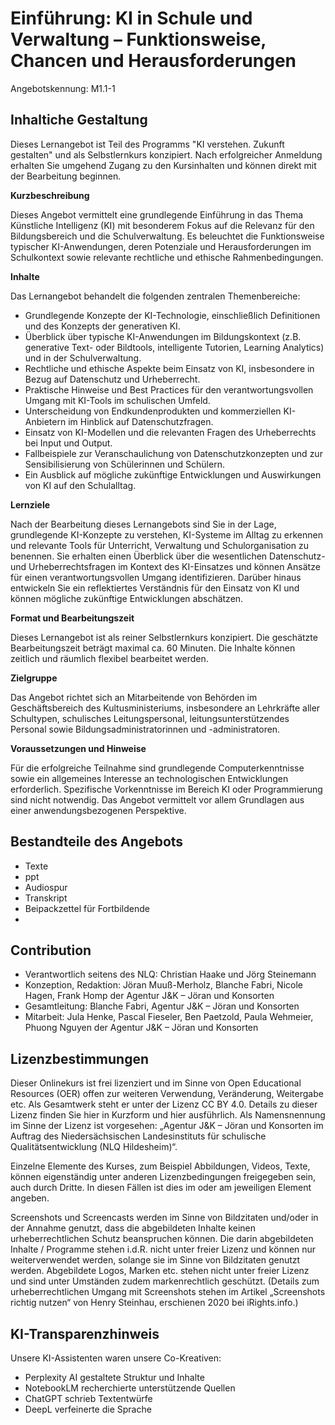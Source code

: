 # Einführung: KI in Schule und Verwaltung – Funktionsweise, Chancen und Herausforderungen
Angebotskennung: M1.1-1

## Inhaltiche Gestaltung

Dieses Lernangebot ist Teil des Programms "KI verstehen. Zukunft gestalten" und als Selbstlernkurs konzipiert. Nach erfolgreicher Anmeldung erhalten Sie umgehend Zugang zu den Kursinhalten und können direkt mit der Bearbeitung beginnen.

**Kurzbeschreibung**

Dieses Angebot vermittelt eine grundlegende Einführung in das Thema Künstliche Intelligenz (KI) mit besonderem Fokus auf die Relevanz für den Bildungsbereich und die Schulverwaltung. Es beleuchtet die Funktionsweise typischer KI-Anwendungen, deren Potenziale und Herausforderungen im Schulkontext sowie relevante rechtliche und ethische Rahmenbedingungen.

**Inhalte**

Das Lernangebot behandelt die folgenden zentralen Themenbereiche:

* Grundlegende Konzepte der KI-Technologie, einschließlich Definitionen und des Konzepts der generativen KI.
* Überblick über typische KI-Anwendungen im Bildungskontext (z.B. generative Text- oder Bildtools, intelligente Tutorien, Learning Analytics) und in der Schulverwaltung.
* Rechtliche und ethische Aspekte beim Einsatz von KI, insbesondere in Bezug auf Datenschutz und Urheberrecht.
* Praktische Hinweise und Best Practices für den verantwortungsvollen Umgang mit KI-Tools im schulischen Umfeld.
* Unterscheidung von Endkundenprodukten und kommerziellen KI-Anbietern im Hinblick auf Datenschutzfragen.
* Einsatz von KI-Modellen und die relevanten Fragen des Urheberrechts bei Input und Output.
* Fallbeispiele zur Veranschaulichung von Datenschutzkonzepten und zur Sensibilisierung von Schülerinnen und Schülern.
* Ein Ausblick auf mögliche zukünftige Entwicklungen und Auswirkungen von KI auf den Schulalltag.

**Lernziele**

Nach der Bearbeitung dieses Lernangebots sind Sie in der Lage, grundlegende KI-Konzepte zu verstehen, KI-Systeme im Alltag zu erkennen und relevante Tools für Unterricht, Verwaltung und Schulorganisation zu benennen. Sie erhalten einen Überblick über die wesentlichen Datenschutz- und Urheberrechtsfragen im Kontext des KI-Einsatzes und können Ansätze für einen verantwortungsvollen Umgang identifizieren. Darüber hinaus entwickeln Sie ein reflektiertes Verständnis für den Einsatz von KI und können mögliche zukünftige Entwicklungen abschätzen.

**Format und Bearbeitungszeit**

Dieses Lernangebot ist als reiner Selbstlernkurs konzipiert. Die geschätzte Bearbeitungszeit beträgt maximal ca. 60 Minuten. Die Inhalte können zeitlich und räumlich flexibel bearbeitet werden.

**Zielgruppe**

Das Angebot richtet sich an Mitarbeitende von Behörden im Geschäftsbereich des Kultusministeriums, insbesondere an Lehrkräfte aller Schultypen, schulisches Leitungspersonal, leitungsunterstützendes Personal sowie Bildungsadministratorinnen und -administratoren.

**Voraussetzungen und Hinweise**

Für die erfolgreiche Teilnahme sind grundlegende Computerkenntnisse sowie ein allgemeines Interesse an technologischen Entwicklungen erforderlich. Spezifische Vorkenntnisse im Bereich KI oder Programmierung sind nicht notwendig. Das Angebot vermittelt vor allem Grundlagen aus einer anwendungsbezogenen Perspektive.


## Bestandteile des Angebots

- Texte
- ppt
- Audiospur
- Transkript
- Beipackzettel für Fortbildende
- 


## Contribution

- Verantwortlich seitens des NLQ: Christian Haake und Jörg Steinemann 
- Konzeption, Redaktion: Jöran Muuß-Merholz, Blanche Fabri, Nicole Hagen, Frank Homp der Agentur J&K – Jöran und Konsorten
- Gesamtleitung: Blanche Fabri, Agentur J&K – Jöran und Konsorten
- Mitarbeit: Jula Henke, Pascal Fieseler, Ben Paetzold, Paula Wehmeier, Phuong Nguyen der Agentur J&K – Jöran und Konsorten

## Lizenzbestimmungen

Dieser Onlinekurs ist frei lizenziert und im Sinne von Open Educational Resources (OER) offen zur weiteren Verwendung, Veränderung, Weitergabe etc. Als Gesamtwerk steht er unter der Lizenz CC BY 4.0. Details zu dieser Lizenz finden Sie hier in Kurzform und hier ausführlich. Als Namensnennung im Sinne der Lizenz ist vorgesehen: „Agentur J&K – Jöran und Konsorten im Auftrag des Niedersächsischen Landesinstituts für schulische Qualitätsentwicklung (NLQ Hildesheim)“.

Einzelne Elemente des Kurses, zum Beispiel Abbildungen, Videos, Texte, können eigenständig unter anderen Lizenzbedingungen freigegeben sein, auch durch Dritte. In diesen Fällen ist dies im oder am jeweiligen Element angeben.

Screenshots und Screencasts werden im Sinne von Bildzitaten und/oder in der Annahme genutzt, dass die abgebildeten Inhalte keinen urheberrechtlichen Schutz beanspruchen können. Die darin abgebildeten Inhalte / Programme stehen i.d.R. nicht unter freier Lizenz und können nur weiterverwendet werden, solange sie im Sinne von Bildzitaten genutzt werden. Abgebildete Logos, Marken etc. stehen nicht unter freier Lizenz und sind unter Umständen zudem markenrechtlich geschützt. (Details zum urheberrechtlichen Umgang mit Screenshots stehen im Artikel „Screenshots richtig nutzen“ von Henry Steinhau, erschienen 2020 bei iRights.info.)

## KI-Transparenzhinweis

Unsere KI-Assistenten waren unsere Co-Kreativen:
- Perplexity AI gestaltete Struktur und Inhalte
- NotebookLM recherchierte unterstützende Quellen
- ChatGPT schrieb Textentwürfe
- DeepL verfeinerte die Sprache
